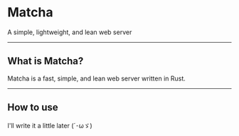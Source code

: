 # Matcha
A simple, lightweight, and lean web server

---

## What is Matcha?

Matcha is a fast, simple, and lean web server written in Rust.

----

## How to use

I'll write it a little later (´･ωゞ)